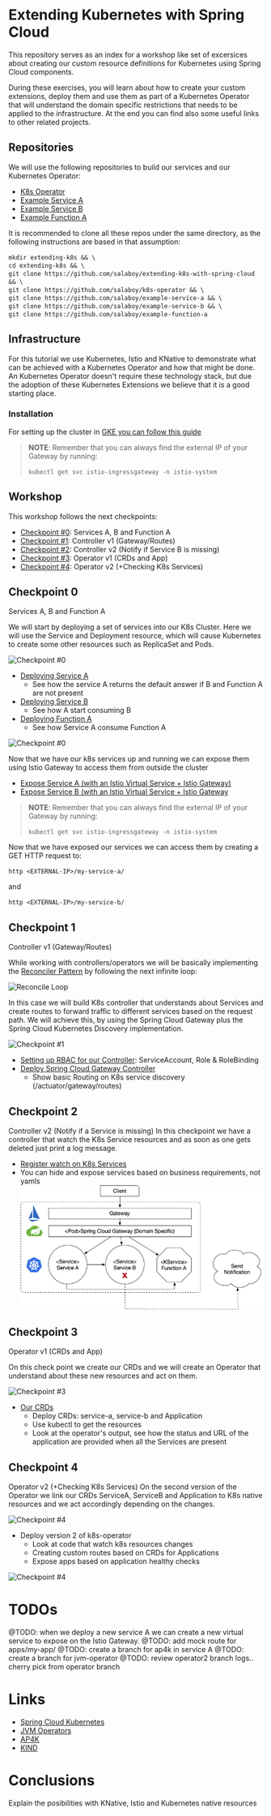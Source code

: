 # Extending Kubernetes with Spring Cloud
This repository serves as an index for a workshop like set of excersices about creating our custom resource definitions for Kubernetes using Spring Cloud components. 

During these exercises, you will learn about how to create your custom extensions, deploy them and use them as part of a Kubernetes Operator that will understand the domain specific restrictions that needs to be applied to the infrastructure.
At the end you can find also some useful links to other related projects. 


## Repositories
We will use the following repositories to build our services and our Kubernetes Operator:
- [K8s Operator](https://github.com/salaboy/k8s-operator)
- [Example Service A](https://github.com/salaboy/example-service-a)
- [Example Service B](https://github.com/salaboy/example-service-b)
- [Example Function A](https://github.com/salaboy/example-function-a)

It is recommended to clone all these repos under the same directory, as the following instructions are based in that assumption:
```
mkdir extending-k8s && \
cd extending-k8s && \
git clone https://github.com/salaboy/extending-k8s-with-spring-cloud && \
git clone https://github.com/salaboy/k8s-operator && \
git clone https://github.com/salaboy/example-service-a && \
git clone https://github.com/salaboy/example-service-b && \
git clone https://github.com/salaboy/example-function-a 
```

## Infrastructure

For this tutorial we use Kubernetes, Istio and KNative to demonstrate what can be achieved with a Kubernetes Operator and how that might be done. An Kubernetes Operator doesn't require these technology stack, but due the adoption of these Kubernetes Extensions we believe that it is a good starting place.

### Installation
For setting up the cluster in [GKE you can follow this guide](install.md)

> **NOTE**: Remember that you can always find the external IP of your Gateway by running:
>```
>kubectl get svc istio-ingressgateway -n istio-system
>```

## Workshop

This workshop follows the next checkpoints:
- [Checkpoint #0](#checkpoint-0): Services A, B and Function A
- [Checkpoint #1](#checkpoint-1): Controller v1 (Gateway/Routes)
- [Checkpoint #2](#checkpoint-2): Controller v2 (Notify if Service B is missing)
- [Checkpoint #3](#checkpoint-3): Operator v1 (CRDs and App)
- [Checkpoint #4](#checkpoint-4): Operator v2 (+Checking K8s Services)

## Checkpoint 0

Services A, B and Function A

We will start by deploying a set of services into our K8s Cluster. Here we will use the Service and Deployment resource, which will cause Kubernetes to create some other resources such as ReplicaSet and Pods. 

![Checkpoint #0](imgs/workshop-1.png "Checkpoint #0")

- [Deploying Service A](deploy-service-a.md)
  - See how the service A returns the default answer if B and Function A are not present
- [Deploying Service B](deploy-service-b.md)
  - See how A start consuming B
- [Deploying Function A](deploy-function-a.md)
  - See how Service A consume Function A

![Checkpoint #0](imgs/workshop-2.png "Checkpoint #0")

Now that we have our k8s services up and running we can expose them using Istio Gateway to access them from outside the cluster

- [Expose Service A (with an Istio Virtual Service + Istio Gateway)](deploy-service-a.md)
- [Expose Service B (with an Istio Virtual Service + Istio Gateway](deploy-service-a.md)

> **NOTE**: Remember that you can always find the external IP of your Gateway by running:
>```
>kubectl get svc istio-ingressgateway -n istio-system
>```

Now that we have exposed our services we can access them by creating a GET HTTP request to:
```
http <EXTERNAL-IP>/my-service-a/
```
and
```
http <EXTERNAL-IP>/my-service-b/
```

## Checkpoint 1

Controller v1 (Gateway/Routes)

While working with controllers/operators we will be basically implementing the [Reconciler Pattern](https://www.oreilly.com/library/view/cloud-native-infrastructure/9781491984291/ch04.html) by following the next infinite loop:

![Reconcile Loop](imgs/reconcile-loop.png "Reconcile Loop")

In this case we will build K8s controller that understands about Services and create routes to forward traffic to different services based on the request path. We will achieve this, by using the Spring Cloud Gateway plus the Spring Cloud Kubernetes Discovery implementation.

![Checkpoint #1](imgs/workshop-3.png "Checkpoint #1")
- [Setting up RBAC for our Controller](rbac.md): ServiceAccount, Role & RoleBinding
- [Deploy Spring Cloud Gateway Controller](deploy-controller.md)
  - Show basic Routing on K8s service discovery (/actuator/gateway/routes)


## Checkpoint 2
 
Controller v2 (Notify if a Service is missing)
In this checkpoint we have a controller that watch the K8s Service resources and as soon as one gets deleted just print a log message. 

- [Register watch on K8s Services](deploy-controller2.md)
- You can hide and expose services based on business requirements, not yamls
![Checkpoint #2](imgs/workshop-3.1.png "Checkpoint #2")

## Checkpoint 3

Operator v1 (CRDs and App)

On this check point we create our CRDs and we will create an Operator that understand about these new resources and act on them. 

![Checkpoint #3](imgs/workshop-4.png "Checkpoint #3")
- [Our CRDs](our-crds.md)
  - Deploy CRDs: service-a, service-b and Application
  - Use kubectl to get the resources
  - Look at the operator's output, see how the status and URL of the application are provided when all the Services are present

## Checkpoint 4

Operator v2 (+Checking K8s Services)
On the second version of the Operator we link our CRDs ServiceA, ServiceB and Application to K8s native resources and we act accordingly depending on the changes. 

![Checkpoint #4](imgs/workshop-5.png "Checkpoint #4")
- Deploy version 2 of k8s-operator
  - Look at code that watch k8s resources changes 
  - Creating custom routes based on CRDs for Applications
  - Expose apps based on application healthy checks

![Checkpoint #4](imgs/workshop-6.png "Checkpoint #4")


# TODOs
@TODO: when we deploy a new service A we can create a new virtual service to expose on the Istio Gateway.
@TODO: add mock route for apps/my-app/ 
@TODO: create a branch for ap4k in service A
@TODO: create a branch for jvm-operator
@TODO: review operator2 branch logs.. cherry pick from operator branch


# Links
- [Spring Cloud Kubernetes](http://github.com/spring-cloud/spring-cloud-kubernetes/)
- [JVM Operators](http://github.com/jvm-operators)
- [AP4K](http://github.com/ap4k/ap4k)
- [KIND](http://github.com/kubernetes-sigs/kind)


# Conclusions

Explain the posibilities with KNative, Istio and Kubernetes native resources
